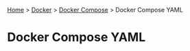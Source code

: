 [Home](../../README.md) > 
[Docker](../README.md) >
[Docker Compose](docker-compose.md) >
Docker Compose YAML

# Docker Compose YAML